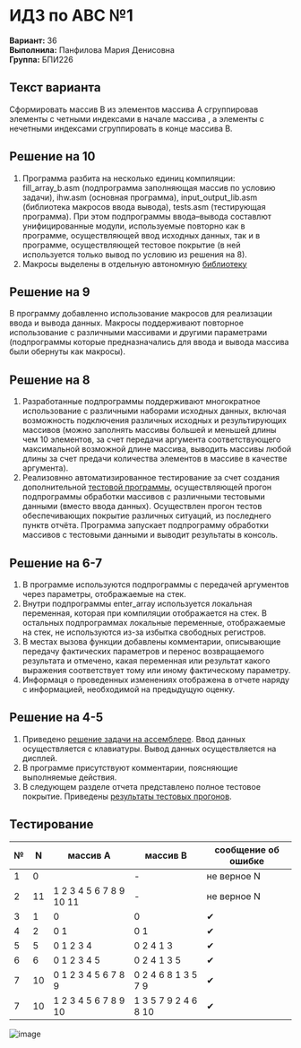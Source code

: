 # ИДЗ по АВС №1
**Вариант:** 36 \
**Выполнила:** Панфилова Мария Денисовна \
**Группа:** БПИ226

## Текст варианта
Сформировать массив B из элементов массива A сгруппировав элементы с четными индексами в начале массива , а элементы с нечетными индексами сгруппировать в конце массива В.

## Решение на 10
1) Программа разбита на несколько единиц компиляции: fill_array_b.asm (подпрограмма заполняющая массив по условию задачи), ihw.asm (основная программа), input_output_lib.asm (библиотека макросов ввода вывода), tests.asm (тестирующая программа). При этом подпрограммы ввода–вывода составлют унифицированные модули, используемые повторно как в программе, осуществляющей ввод исходных данных, так и в программе, осуществляющей тестовое покрытие (в ней используется только вывод по условию из решения на 8).
2) Макросы выделены в отдельную автономную [библиотеку](https://github.com/MShpiz/ACS_IHW1/blob/main/code/input_output_lib.asm)


## Решение на 9
В программу добавленно использование макросов для реализации ввода и вывода данных. Макросы поддерживают повторное использование с различными массивами и другими параметрами (подпрограммы которые предназначались для ввода и вывода массива были обернуты как макросы).

## Решение на 8
1) Разработанные подпрограммы поддерживают многократное использование с различными наборами исходных данных, включая возможность подключения различных исходных и результирующих массивов (можно заполнять массивы большей и меньшей длины чем 10 элементов, за счет передачи аргумента соответствующего максимальной возможной длине массива, выводить массивы любой длины за счет предачи количества элементов в массиве в качестве аргумента).
2) Реализовнно автоматизированное тестирование за счет создания дополнительной [тестовой программы](https://github.com/MShpiz/ACS_IHW1/blob/main/code/tests.asm), осуществляющей прогон подпрограммы обработки массивов с различными тестовыми данными (вместо ввода данных). Осуществлен прогон тестов обеспечивающих покрытие различных ситуаций, из последнего пунктв отчёта. Программа запускает подпрограмму обработки массивов с тестовыми данными и выводит результаты в консоль.

## Решение на 6-7
1) В программе используются подпрограммы с передачей аргументов через параметры, отображаемые на стек. 
2) Внутри подпрограммы enter_array используется локальная переменная, которая при компиляции отображается на стек. В остальных подпрограммах локальные переменные, отображаемые на стек, не используются из-за избытка свободных регистров. 
3) В местах вызова функции добавлены комментарии, описывающие передачу фактических параметров и перенос возвращаемого результата и отмечено, какая переменная или результат какого выражения соответствует тому или иному фактическому параметру. 
4) Информаця о проведенных изменениях отображена в отчете наряду с информацией, необходимой на предыдущую оценку. 

## Решение на 4-5 
1) Приведено [решение задачи на ассемблере](https://github.com/MShpiz/ACS_IHW1/tree/main/code). Ввод данных осуществляется с клавиатуры. Вывод данных осуществляется на дисплей.
2) В программе присутствуют комментарии, поясняющие выполняемые действия.
3) В следующем разделе отчета представлено полное тестовое покрытие. Приведены [результаты тестовых прогонов](https://github.com/MShpiz/ACS_IHW1/tree/main/tests).

## Тестирование
| № | N | массив А | массив B | сообщение об ошибке |
|---|---|----------|-----------|---------------------|
|1|0|| - | не верное N |
|2|11|1 2 3 4 5 6 7 8 9 10 11| - | не верное N |
|3|1|0| 0 | ✔ |
|4|2|0 1| 0 1 | ✔ |
|5|5|0 1 2 3 4| 0 2 4 1 3 | ✔ |
|6|6|0 1 2 3 4 5| 0 2 4 1 3 5 | ✔ |
|7|10|0 1 2 3 4 5 6 7 8 9| 0 2 4 6 8 1 3 5 7 9 | ✔ |
|7|10|1 2 3 4 5 6 7 8 9 10| 1 3 5 7 9 2 4 6 8 10 | ✔ |


![image](https://github.com/MShpiz/ACS_IHW1/assets/88736099/c8bbe889-6cc0-4003-a0d5-2265f9eda626)
